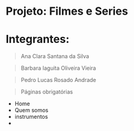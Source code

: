 # Projeto: Filmes e Series

# Integrantes: 

> Ana Clara Santana da Silva

> Barbara Iaguita Oliveira Vieira

> Pedro Lucas Rosado Andrade

> Páginas obrigatórias 

* Home 
* Quem somos 
* instrumentos 
* 
